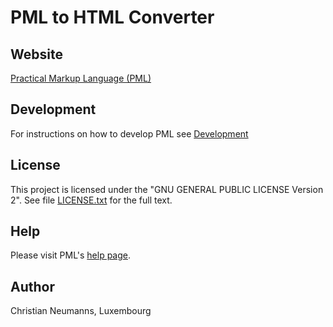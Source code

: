 # PML to HTML Converter

## Website

[Practical Markup Language (PML)](https://www.pml-lang.dev) 

## Development

For instructions on how to develop PML see [Development](Development.md)

## License

This project is licensed under the "GNU GENERAL PUBLIC LICENSE Version 2".
See file [LICENSE.txt](LICENSE.txt) for the full text.

## Help

Please visit PML's [help page](https://www.pml-lang.dev/help).

## Author

Christian Neumanns, Luxembourg
